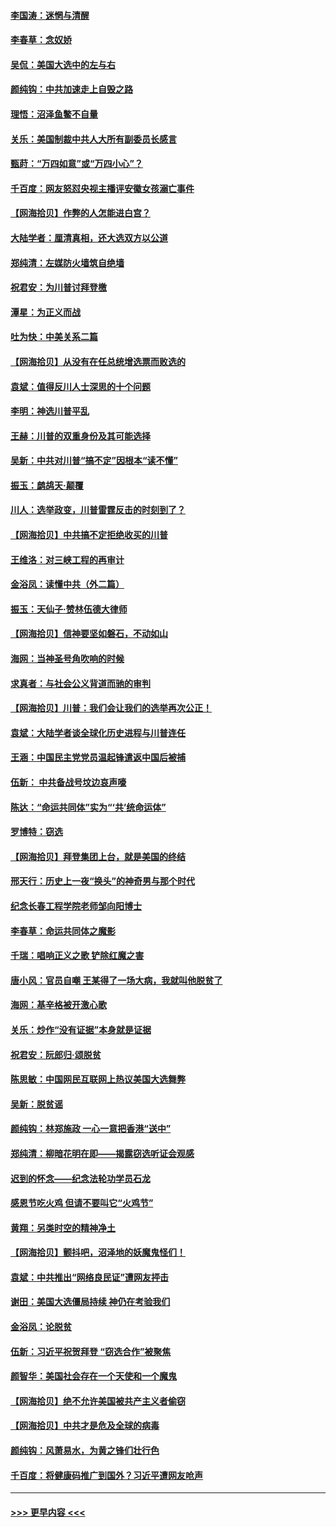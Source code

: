 #### [李国涛：迷惘与清醒](../pages/nsc993/n12607532.md?t=12101151) 
#### [李春草：念奴娇](../pages/nsc993/n12607083.md?t=12101151) 
#### [吴侃：美国大选中的左与右](../pages/nsc993/n12607054.md?t=12101151) 
#### [颜纯钩：中共加速走上自毁之路](../pages/nsc993/n12606473.md?t=12101151) 
#### [理悟：沼泽鱼鳖不自量](../pages/nsc993/n12606454.md?t=12101151) 
#### [关乐：美国制裁中共人大所有副委员长感言](../pages/nsc993/n12606442.md?t=12101151) 
#### [甄莳：“万四如意”或“万四小心”？](../pages/nsc993/n12606091.md?t=12101151) 
#### [千百度：网友怒怼央视主播评安徽女孩溺亡事件](../pages/nsc993/n12605370.md?t=12101151) 
#### [【网海拾贝】作弊的人怎能进白宫？](../pages/nsc993/n12603546.md?t=12101151) 
#### [大陆学者：厘清真相，还大选双方以公道](../pages/nsc993/n12603475.md?t=12101151) 
#### [郑纯清：左媒防火墙筑自绝墙](../pages/nsc993/n12602226.md?t=12101151) 
#### [祝君安：为川普讨拜登檄](../pages/nsc993/n12602199.md?t=12101151) 
#### [潭星：为正义而战](../pages/nsc993/n12600926.md?t=12101151) 
#### [吐为快：中美关系二篇](../pages/nsc993/n12600908.md?t=12101151) 
#### [【网海拾贝】从没有在任总统增选票而败选的](../pages/nsc993/n12600435.md?t=12101151) 
#### [袁斌：值得反川人士深思的十个问题](../pages/nsc993/n12600332.md?t=12101151) 
#### [李明：神选川普平乱](../pages/nsc993/n12599751.md?t=12101151) 
#### [王赫：川普的双重身份及其可能选择](../pages/nsc993/n12599723.md?t=12101151) 
#### [吴新：中共对川普“搞不定”因根本“读不懂”](../pages/nsc993/n12599502.md?t=12101151) 
#### [振玉：鹧鸪天‧颠覆](../pages/nsc993/n12599494.md?t=12101151) 
#### [川人：选举政变，川普雷霆反击的时刻到了？](../pages/nsc993/n12599291.md?t=12101151) 
#### [【网海拾贝】中共搞不定拒绝收买的川普](../pages/nsc993/n12598955.md?t=12101151) 
#### [王维洛：对三峡工程的再审计](../pages/nsc993/n12598436.md?t=12101151) 
#### [金浴凤：读懂中共（外二篇）](../pages/nsc993/n12597943.md?t=12101151) 
#### [振玉：天仙子‧赞林伍德大律师](../pages/nsc993/n12597929.md?t=12101151) 
#### [【网海拾贝】信神要坚如磐石，不动如山](../pages/nsc993/n12597901.md?t=12101151) 
#### [海网：当神圣号角吹响的时候](../pages/nsc993/n12595891.md?t=12101151) 
#### [求真者：与社会公义背道而驰的审判](../pages/nsc993/n12595868.md?t=12101151) 
#### [【网海拾贝】川普：我们会让我们的选举再次公正！](../pages/nsc993/n12594930.md?t=12101151) 
#### [袁斌：大陆学者谈全球化历史进程与川普连任](../pages/nsc993/n12594690.md?t=12101151) 
#### [王涵：中国民主党党员温起锋遣返中国后被捕](../pages/nsc993/n12594540.md?t=12101151) 
#### [伍新： 中共备战号坟边哀声嚎](../pages/nsc993/n12593086.md?t=12101151) 
#### [陈达：“命运共同体”实为“‘共’统命运体”](../pages/nsc993/n12590865.md?t=12101151) 
#### [罗博特：窃选](../pages/nsc993/n12590619.md?t=12101151) 
#### [【网海拾贝】拜登集团上台，就是美国的终结](../pages/nsc993/n12589725.md?t=12101151) 
#### [邢天行：历史上一夜“换头”的神奇男与那个时代](../pages/nsc993/n12589424.md?t=12101151) 
#### [纪念长春工程学院老师邹向阳博士](../pages/nsc993/n12585390.md?t=12101151) 
#### [李春草：命运共同体之魔影](../pages/nsc993/n12585026.md?t=12101151) 
#### [千瑞：唱响正义之歌 铲除红魔之害](../pages/nsc993/n12585002.md?t=12101151) 
#### [唐小风：官员自嘲 王某得了一场大病，我就叫他脱贫了](../pages/nsc993/n12584981.md?t=12101151) 
#### [海网：基辛格被开激心歌](../pages/nsc993/n12584946.md?t=12101151) 
#### [关乐：炒作“没有证据”本身就是证据](../pages/nsc993/n12583146.md?t=12101151) 
#### [祝君安：阮郎归‧颂脱贫](../pages/nsc993/n12583119.md?t=12101151) 
#### [陈思敏：中国网民互联网上热议美国大选舞弊](../pages/nsc993/n12582845.md?t=12101151) 
#### [吴新：脱贫谣](../pages/nsc993/n12580839.md?t=12101151) 
#### [颜纯钩：林郑施政 一心一意把香港“送中”](../pages/nsc993/n12580805.md?t=12101151) 
#### [郑纯清：柳暗花明在即——揭露窃选听证会观感](../pages/nsc993/n12580795.md?t=12101151) 
#### [迟到的怀念——纪念法轮功学员石龙](../pages/nsc993/n12580245.md?t=12101151) 
#### [感恩节吃火鸡  但请不要叫它“火鸡节”](../pages/nsc993/n12580252.md?t=12101151) 
#### [黄翔：另类时空的精神净土](../pages/nsc993/n12578638.md?t=12101151) 
#### [【网海拾贝】颤抖吧，沼泽地的妖魔鬼怪们！](../pages/nsc993/n12578552.md?t=12101151) 
#### [袁斌：中共推出“网络良民证”遭网友抨击](../pages/nsc993/n12578511.md?t=12101151) 
#### [谢田：美国大选僵局持续 神仍在考验我们](../pages/nsc993/n12577432.md?t=12101151) 
#### [金浴凤：论脱贫](../pages/nsc993/n12576386.md?t=12101151) 
#### [伍新：习近平祝贺拜登 “窃选合作”被聚焦](../pages/nsc993/n12576358.md?t=12101151) 
#### [颜智华：美国社会存在一个天使和一个魔鬼](../pages/nsc993/n12574299.md?t=12101151) 
#### [【网海拾贝】绝不允许美国被共产主义者偷窃](../pages/nsc993/n12573396.md?t=12101151) 
#### [【网海拾贝】中共才是危及全球的病毒](../pages/nsc993/n12571204.md?t=12101151) 
#### [颜纯钩：风萧易水，为黄之锋们壮行色](../pages/nsc993/n12571487.md?t=12101151) 
#### [千百度：将健康码推广到国外？习近平遭网友呛声](../pages/nsc993/n12570808.md?t=12101151) 

----
#### [ >>> 更早内容 <<< ](../indexes/nsc993-earlier.md)
